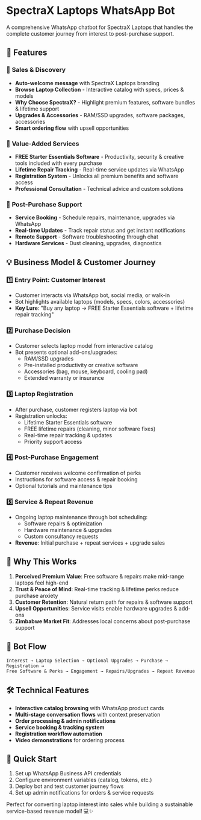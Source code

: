 # SpectraX Laptops WhatsApp Bot

A comprehensive WhatsApp chatbot for SpectraX Laptops that handles the complete customer journey from interest to post-purchase support.

## 🚀 Features

### 🛒 **Sales & Discovery**
- **Auto-welcome message** with SpectraX Laptops branding
- **Browse Laptop Collection** - Interactive catalog with specs, prices & models
- **Why Choose SpectraX?** - Highlight premium features, software bundles & lifetime support
- **Upgrades & Accessories** - RAM/SSD upgrades, software packages, accessories
- **Smart ordering flow** with upsell opportunities

### 🎁 **Value-Added Services**
- **FREE Starter Essentials Software** - Productivity, security & creative tools included with every purchase
- **Lifetime Repair Tracking** - Real-time service updates via WhatsApp
- **Registration System** - Unlocks all premium benefits and software access
- **Professional Consultation** - Technical advice and custom solutions

### 🔧 **Post-Purchase Support**
- **Service Booking** - Schedule repairs, maintenance, upgrades via WhatsApp
- **Real-time Updates** - Track repair status and get instant notifications
- **Remote Support** - Software troubleshooting through chat
- **Hardware Services** - Dust cleaning, upgrades, diagnostics

## 💡 Business Model & Customer Journey

### 1️⃣ **Entry Point: Customer Interest**
- Customer interacts via WhatsApp bot, social media, or walk-in
- Bot highlights available laptops (models, specs, colors, accessories)
- **Key Lure**: "Buy any laptop → FREE Starter Essentials software + lifetime repair tracking"

### 2️⃣ **Purchase Decision**
- Customer selects laptop model from interactive catalog
- Bot presents optional add-ons/upgrades:
  - RAM/SSD upgrades
  - Pre-installed productivity or creative software
  - Accessories (bag, mouse, keyboard, cooling pad)
  - Extended warranty or insurance

### 3️⃣ **Laptop Registration**
- After purchase, customer registers laptop via bot
- Registration unlocks:
  - Lifetime Starter Essentials software
  - FREE lifetime repairs (cleaning, minor software fixes)
  - Real-time repair tracking & updates
  - Priority support access

### 4️⃣ **Post-Purchase Engagement**
- Customer receives welcome confirmation of perks
- Instructions for software access & repair booking
- Optional tutorials and maintenance tips

### 5️⃣ **Service & Repeat Revenue**
- Ongoing laptop maintenance through bot scheduling:
  - Software repairs & optimization
  - Hardware maintenance & upgrades
  - Custom consultancy requests
- **Revenue**: Initial purchase + repeat services + upgrade sales

## 🎯 Why This Works

1. **Perceived Premium Value**: Free software & repairs make mid-range laptops feel high-end
2. **Trust & Peace of Mind**: Real-time tracking & lifetime perks reduce purchase anxiety  
3. **Customer Retention**: Natural return path for repairs & software support
4. **Upsell Opportunities**: Service visits enable hardware upgrades & add-ons
5. **Zimbabwe Market Fit**: Addresses local concerns about post-purchase support

## 🔄 Bot Flow

```
Interest → Laptop Selection → Optional Upgrades → Purchase → Registration → 
Free Software & Perks → Engagement → Repairs/Upgrades → Repeat Revenue
```

## 🛠 Technical Features

- **Interactive catalog browsing** with WhatsApp product cards
- **Multi-stage conversation flows** with context preservation  
- **Order processing & admin notifications**
- **Service booking & tracking system**
- **Registration workflow automation**
- **Video demonstrations** for ordering process

## 🚀 Quick Start

1. Set up WhatsApp Business API credentials
2. Configure environment variables (catalog, tokens, etc.)
3. Deploy bot and test customer journey flows
4. Set up admin notifications for orders & service requests

Perfect for converting laptop interest into sales while building a sustainable service-based revenue model! 💻✨
